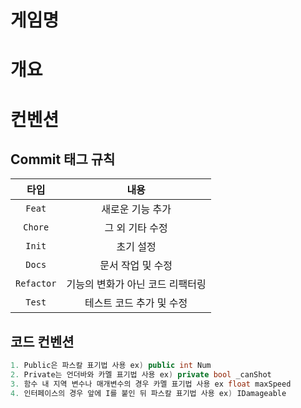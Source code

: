 # 게임명

# 개요

# 컨벤션

## Commit 태그 규칙
| __타입__ | __내용__ |
| :---: | :---: |
| `Feat` | 새로운 기능 추가 |
| `Chore` | 그 외 기타 수정 |
| `Init` | 초기 설정 |
| `Docs` | 문서 작업 및 수정 |
| `Refactor` | 기능의 변화가 아닌 코드 리팩터링 |
| `Test` | 테스트 코드 추가 및 수정 |

## 코드 컨벤션
```cs
1. Public은 파스칼 표기법 사용 ex) public int Num
2. Private는 언더바와 카멜 표기법 사용 ex) private bool _canShot
3. 함수 내 지역 변수나 매개변수의 경우 카멜 표기법 사용 ex float maxSpeed
4. 인터페이스의 경우 앞에 I를 붙인 뒤 파스칼 표기법 사용 ex) IDamageable
```

